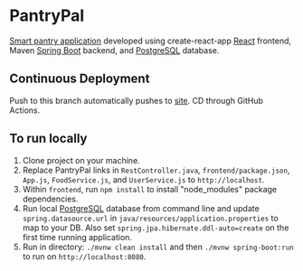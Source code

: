 # PantryPal
[Smart pantry application](http://therealpantrypal.herokuapp.com/) developed using create-react-app [React](https://create-react-app.dev/) frontend, Maven [Spring Boot](https://start.spring.io/) backend, and [PostgreSQL](https://www.postgresql.org/) database.

## Continuous Deployment

Push to this branch automatically pushes to [site](http://therealpantrypal.herokuapp.com/). CD through GitHub Actions.


## To run locally
1. Clone project on your machine.
2. Replace PantryPal links in `RestController.java`, `frontend/package.json`, `App.js`, `FoodService.js`, and `UserService.js` to `http://localhost`.
3. Within `frontend`, run `npm install` to install "node_modules" package dependencies.
4. Run local [PostgreSQL](https://www.postgresql.org/) database from command line and update `spring.datasource.url` in `java/resources/application.properties` to map to your DB. Also set `spring.jpa.hibernate.ddl-auto=create` on the first time running application.
5. Run in directory: `./mvnw clean install` and then `./mvnw spring-boot:run` to run on `http://localhost:8080`.
